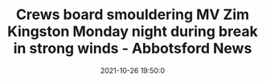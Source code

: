 ---
"title": "Crews board smouldering MV Zim Kingston Monday night during break in strong winds - Abbotsford News"
"date": "2021-10-26 19:50:0"
"feed_name": "GOOGLENEWSMINING"
"feed_website": "https://news.google.com/search?q=mining%2Bincident&hl=en-US&gl=US&ceid=US:en"
"feed_rss": "https://news.google.com/rss/search?q=mining%2Bincident&hl=en-US&gl=US&ceid=US:en"
"link": "https://www.abbynews.com/news/crews-board-smouldering-mv-zim-kingston-monday-night-during-break-in-strong-winds/"
"source": "{'href': 'https://www.abbynews.com', 'title': 'Abbotsford News'}"
"file": "_posts/2021-1-1-2cdeb5a040912067fc4beb55af7190628636c157.md"
"accident": "0"
"drilling": "0"
"dead": "0"
"injured": "0"
"arrested": "0"
"place": "unknown place"
"where": "unknown site"
"causes": "unknown"
"place_uri": "unknown place"
---